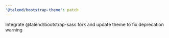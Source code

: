 ```yaml
---
'@talend/bootstrap-theme': patch
---
```


Integrate @talend/bootstrap-sass fork and update theme to fix deprecation warning
